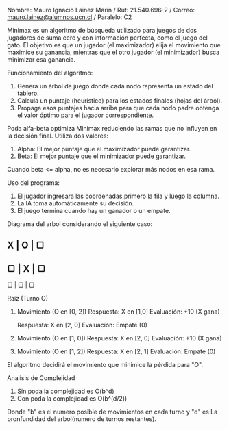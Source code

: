 Nombre: Mauro Ignacio Lainez Marin / Rut: 21.540.696-2 / Correo: mauro.lainez@alumnos.ucn.cl / Paralelo: C2

Minimax es un algoritmo de búsqueda utilizado para juegos de dos jugadores de suma cero y con información perfecta, como el juego del gato. El objetivo es que un jugador (el maximizador) elija el movimiento que maximice su ganancia, mientras que el otro jugador (el minimizador) busca minimizar esa ganancia.

Funcionamiento del algoritmo:

1. Genera un árbol de juego donde cada nodo representa un estado del tablero.
2. Calcula un puntaje (heurístico) para los estados finales (hojas del árbol).
3. Propaga esos puntajes hacia arriba para que cada nodo padre obtenga el valor óptimo para el jugador correspondiente.

Poda alfa-beta optimiza Minimax reduciendo las ramas que no influyen en la decisión final. Utiliza dos valores:

1. Alpha: El mejor puntaje que el maximizador puede garantizar.
2. Beta: El mejor puntaje que el minimizador puede garantizar.

Cuando beta <= alpha, no es necesario explorar más nodos en esa rama.

Uso del programa:

1. El jugador ingresara las coordenadas,primero la fila y luego la columna.
2. La IA toma automáticamente su decisión.
3. El juego termina cuando hay un ganador o un empate.

Diagrama del arbol considerando el siguiente caso:

 X | O | ▢
----------
▢ | X | ▢   
----------
▢ | ▢ | ▢

Raíz (Turno O)
1. Movimiento (O en [0, 2])
     Respuesta: X en [1,0]
        Evaluación: +10 (X gana)
   
     Respuesta: X en [2, 0]
        Evaluación: Empate (0)

3. Movimiento (O en [1, 0])
     Respuesta: X en [2, 0]
        Evaluación: +10 (X gana)

5. Movimiento (O en [1, 2])
     Respuesta: X en [2, 1]
        Evaluación: Empate (0)

El algoritmo decidirá el movimiento que minimice la pérdida para "O".

Analisis de Complejidad

1. Sin poda la complejidad es O(b^d)
2. Con poda la complejidad es O(b^(d/2))

Donde "b" es el numero posible de movimientos en cada turno y "d" es La pronfundidad del arbol(numero de turnos restantes).


